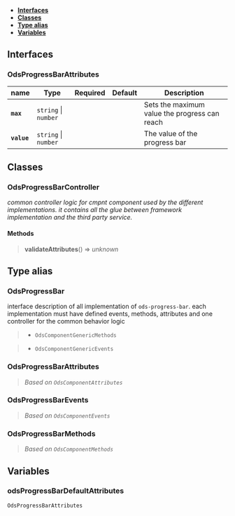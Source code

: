 * [**Interfaces**](#interfaces)
* [**Classes**](#classes)
* [**Type alias**](#type-alias)
* [**Variables**](#variables)

## Interfaces

### OdsProgressBarAttributes
|name | Type | Required | Default | Description|
|---|---|:---:|---|---|
|**`max`** | `string` \| `number` |  |  | Sets the maximum value the progress can reach|
|**`value`** | `string` \| `number` |  |  | The value of the progress bar|

## Classes

### OdsProgressBarController
_common controller logic for cmpnt component used by the different implementations._
_it contains all the glue between framework implementation and the third party service._

#### Methods
> **validateAttributes**() => _unknown_



## Type alias

### OdsProgressBar

interface description of all implementation of `ods-progress-bar`.
each implementation must have defined events, methods, attributes
and one controller for the common behavior logic

> - `OdsComponentGenericMethods`

> - `OdsComponentGenericEvents`

### OdsProgressBarAttributes

> _Based on `OdsComponentAttributes`_

### OdsProgressBarEvents

> _Based on `OdsComponentEvents`_

### OdsProgressBarMethods

> _Based on `OdsComponentMethods`_

## Variables

### odsProgressBarDefaultAttributes
`OdsProgressBarAttributes`